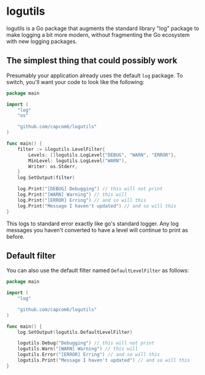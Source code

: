 # logutils

logutils is a Go package that augments the standard library "log" package
to make logging a bit more modern, without fragmenting the Go ecosystem
with new logging packages.

## The simplest thing that could possibly work

Presumably your application already uses the default `log` package. To switch, you'll want your code to look like the following:

```go
package main

import (
	"log"
	"os"

	"github.com/capcom6/logutils"
)

func main() {
	filter := &logutils.LevelFilter{
		Levels: []logutils.LogLevel{"DEBUG", "WARN", "ERROR"},
		MinLevel: logutils.LogLevel("WARN"),
		Writer: os.Stderr,
	}
	log.SetOutput(filter)

	log.Print("[DEBUG] Debugging") // this will not print
	log.Print("[WARN] Warning") // this will
	log.Print("[ERROR] Erring") // and so will this
	log.Print("Message I haven't updated") // and so will this
}
```

This logs to standard error exactly like go's standard logger. Any log messages you haven't converted to have a level will continue to print as before.

## Default filter

You can also use the default filter named `DefaultLevelFilter` as follows:

```go
package main

import (
	"log"

	"github.com/capcom6/logutils"
)

func main() {
	log.SetOutput(logutils.DefaultLevelFilter)

	logutils.Debug("Debugging") // this will not print
	logutils.Warn("[WARN] Warning") // this will
	logutils.Error("[ERROR] Erring") // and so will this
	logutils.Print("Message I haven't updated") // and so will this
}

```

